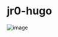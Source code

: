 # jr0-hugo
![image](https://user-images.githubusercontent.com/35516367/185334720-facb0b35-f056-47ae-86e9-11243654ad43.png)

